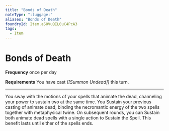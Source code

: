 ```yaml
---
title: "Bonds of Death"
noteType: ":luggage:"
aliases: "Bonds of Death"
foundryId: Item.aSOVuQIL0uC4PcA3
tags:
  - Item
---
```


# Bonds of Death

**Frequency** once per day

**Requirements** You have cast _[[Summon Undead]]_ this turn.

* * *

You sway with the motions of your spells that animate the dead, channeling your power to sustain two at the same time. You Sustain your previous casting of animate dead, binding the necromantic energy of the two spells together with metaphysical twine. On subsequent rounds, you can Sustain both animate dead spells with a single action to Sustain the Spell. This benefit lasts until either of the spells ends.
